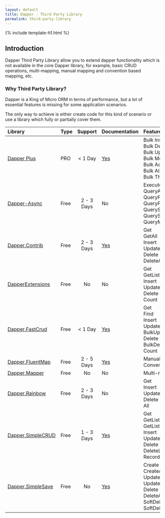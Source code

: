 ```yaml
---
layout: default
title: Dapper - Third Party Library
permalink: third-party-library
---
```


{% include template-h1.html %}

## Introduction

Dapper Third Party Library allow you to extend dapper functionality which is not available in the core Dapper library, for example, basic CRUD operations, multi-mapping, manual mapping and convention based mapping, etc.

### Why Third Party Library?

Dapper is a King of Micro ORM in terms of performance, but a lot of essential features is missing for some application scenarios.

The only way to achieve is either create code for this kind of scenario or use a library which fully or partially cover them.

| Library | Type | Support | Documentation | Features |
| :------ | :---------- | :------: | :------------ | :------- |
| [Dapper Plus](dapper-plus-third-party-library) | PRO | < 1 Day | [Yes](http://dapper-plus.net/tutorials) | Bulk Insert<br>Bulk Delete<br>Bulk Update<br>Bulk Merge<br>Bulk Action Async<br>Bulk Also Action<br>Bulk Then Action |
| [Dapper-Async](dapper-async) | Free | 2 - 3 Days | No | ExecuteAsync<br>QueryAsync<br>QueryFirstAsync<br>QueryFirstOrDefaultAsync<br>QuerySingleAsync<br>QuerySingleOrDefaultAsync<br>QueryMultipleAsync |
| [Dapper.Contrib](dapper-contrib-third-party-library) | Free | 2 - 3 Days | [Yes](https://github.com/StackExchange/Dapper/tree/master/Dapper.Contrib) | Get<br>GetAll<br>Insert<br>Update<br>Delete<br>DeleteAll |
| [DapperExtensions](dapper-extensions) | Free | No | No | Get<br>GetList<br>Insert<br>Update<br>Delete<br>Count |
| [Dapper.FastCrud](dapper-fastcrud) | Free | < 1 Day | [Yes](https://github.com/MoonStorm/Dapper.FastCRUD/wiki) | Get<br>Find<br>Insert<br>Update<br>BulkUpdate<br>Delete<br>BulkDelete<br>Count |
| [Dapper.FluentMap](dapper-fluentmap) | Free | 2 - 5 Days | [Yes](https://github.com/henkmollema/Dapper-FluentMap) | Manual mapping<br>Convention based mapping |
| [Dapper.Mapper](dapper-mapper) | Free | No | No | Multi-mapping |
| [Dapper.Rainbow](dapper-rainbow) | Free | 2 - 3 Days | No | Get<br>Insert<br>Update<br>Delete<br>All |
| [Dapper.SimpleCRUD](dapper-simplecrud) | Free | 1 - 3 Days | [Yes](https://github.com/ericdc1/Dapper.SimpleCRUD) | Get<br>GetList<br>GetListPaged<br>Insert<br>Update<br>Delete<br>DeleteList<br>RecordCount |
| [Dapper.SimpleSave](dapper-simplesave) | Free | No | [Yes](https://github.com/Paymentsense/Dapper.SimpleSave/wiki/) | Create<br>CreateAll<br>Update<br>UpdateAll<br>Delete<br>DeleteAll<br>SoftDelete<br>SoftDeleteAll |








